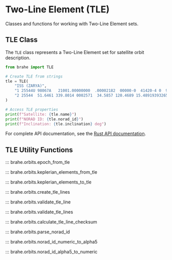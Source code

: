 # Two-Line Element (TLE)

Classes and functions for working with Two-Line Element sets.

## TLE Class

The `TLE` class represents a Two-Line Element set for satellite orbit description.

```python
from brahe import TLE

# Create TLE from strings
tle = TLE(
    "ISS (ZARYA)",
    "1 25544U 98067A   21001.00000000  .00002182  00000-0  41420-4 0  9990",
    "2 25544  51.6461 339.8014 0002571  34.5857 120.4689 15.48919393265104"
)

# Access TLE properties
print(f"Satellite: {tle.name}")
print(f"NORAD ID: {tle.norad_id}")
print(f"Inclination: {tle.inclination} deg")
```

For complete API documentation, see the [Rust API documentation](https://docs.rs/brahe/latest/brahe/orbits/struct.TLE.html).

## TLE Utility Functions

::: brahe.orbits.epoch_from_tle

::: brahe.orbits.keplerian_elements_from_tle

::: brahe.orbits.keplerian_elements_to_tle

::: brahe.orbits.create_tle_lines

::: brahe.orbits.validate_tle_line

::: brahe.orbits.validate_tle_lines

::: brahe.orbits.calculate_tle_line_checksum

::: brahe.orbits.parse_norad_id

::: brahe.orbits.norad_id_numeric_to_alpha5

::: brahe.orbits.norad_id_alpha5_to_numeric